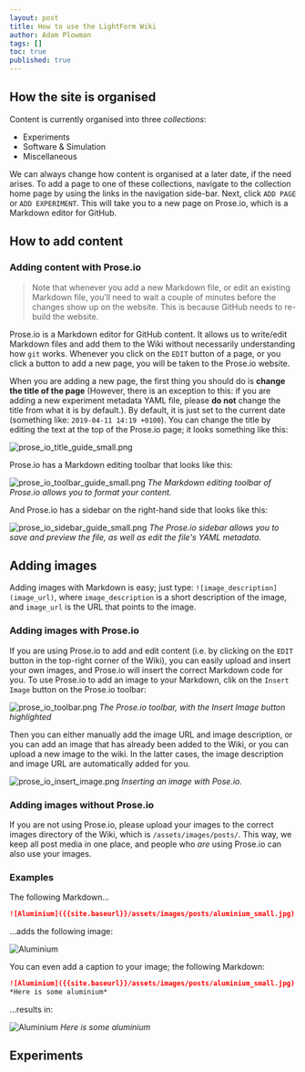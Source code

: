 ```yaml
---
layout: post
title: How to use the LightForm Wiki
author: Adam Plowman
tags: []
toc: true
published: true
---
```

## How the site is organised

Content is currently organised into three *collections*:

- Experiments
- Software & Simulation
- Miscellaneous

We can always change how content is organised at a later date, if the need arises. To add a page to one of these collections, navigate to the collection home page by using the links in the navigation side-bar. Next, click `ADD PAGE` or `ADD EXPERIMENT`. This will take you to a new page on Prose.io, which is a Markdown editor for GitHub. 

## How to add content

### Adding content with Prose.io

> Note that whenever you add a new Markdown file, or edit an existing Markdown file, you'll need to wait a couple of minutes before the changes show up on the website. This is because GitHub needs to re-build the website.

Prose.io is a Markdown editor for GitHub content. It allows us to write/edit Markdown files and add them to the Wiki without necessarily understanding how `git` works. Whenever you click on the `EDIT` button of a page, or you click a button to add a new page, you will be taken to the Prose.io website.

When you are adding a new page, the first thing you should do is **change the title of the page** (However, there is an exception to this: if you are adding a new experiment metadata YAML file, please **do not** change the title from what it is by default.). By default, it is just set to the current date (something like: `2019-04-11 14:19 +0100`). You can change the title by editing the text at the top of the Prose.io page; it looks something like this:

![prose_io_title_guide_small.png]({{site.baseurl}}/assets/images/posts/prose_io_title_guide_small.png)

Prose.io has a Markdown editing toolbar that looks like this:

![prose_io_toolbar_guide_small.png]({{site.baseurl}}/assets/images/posts/prose_io_toolbar_guide_small.png)
*The Markdown editing toolbar of Prose.io allows you to format your content.*

And Prose.io has a sidebar on the right-hand side that looks like this:

![prose_io_sidebar_guide_small.png]({{site.baseurl}}/assets/images/posts/prose_io_sidebar_guide_small.png)
*The Prose.io sidebar allows you to save and preview the file, as well as edit the file's YAML metadata.*

## Adding images

Adding images with Markdown is easy; just type: `![image_description](image_url)`, where `image_description` is a short description of the image, and `image_url` is the URL that points to the image.

### Adding images with Prose.io

If you are using Prose.io to add and edit content (i.e. by clicking on the `EDIT` button in the top-right corner of the Wiki), you can easily upload and insert your own images, and Prose.io will insert the correct Markdown code for you. To use Prose.io to add an image to your Markdown, clik on the `Insert Image` button on the Prose.io toolbar:

![prose_io_toolbar.png]({{site.baseurl}}/assets/images/posts/prose_io_toolbar.png)
*The Prose.io toolbar, with the Insert Image button highlighted*

Then you can either manually add the image URL and image description, or you can add an image that has already been added to the Wiki, or you can upload a new image to the wiki. In the latter cases, the image description and image URL are automatically added for you.

![prose_io_insert_image.png]({{site.baseurl}}/assets/images/posts/prose_io_insert_image.png)
*Inserting an image with Pose.io.*

### Adding images without Prose.io

If you are not using Prose.io, please upload your images to the correct images directory of the Wiki, which is `/assets/images/posts/`. This way, we keep all post media in one place, and people who *are* using Prose.io can also use your images.

### Examples

The following Markdown...

```markdown
![Aluminium]({{site.baseurl}}/assets/images/posts/aluminium_small.jpg)
```
...adds the following image:

![Aluminium]({{site.baseurl}}/assets/images/posts/aluminium_small.jpg)

You can even add a caption to your image; the following Markdown:

```markdown
![Aluminium]({{site.baseurl}}/assets/images/posts/aluminium_small.jpg)
*Here is some aluminium*
```

...results in:

![Aluminium]({{site.baseurl}}/assets/images/posts/aluminium_small.jpg)
*Here is some aluminium*

## Experiments
